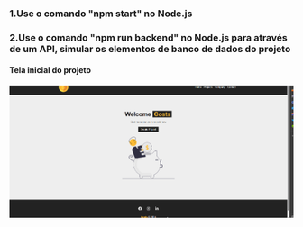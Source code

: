 ### 1.Use o comando "npm start" no Node.js
### 2.Use o comando "npm run backend" no Node.js para através de um API, simular os elementos de banco de dados do projeto

#### Tela inicial do projeto
![Animação](./preview/Projeto%20Coast.gif)

